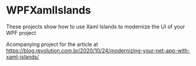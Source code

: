 # WPFXamlIslands
These projects show how to use Xaml Islands to modernize the UI of your WPF project

Acompanying project for the article at https://blog.revolution.com.br/2020/10/24/modernizing-your-net-app-with-xaml-islands/
